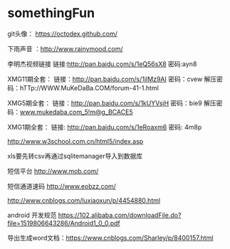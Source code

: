 # somethingFun

git头像：  https://octodex.github.com/

下雨声音 ：http://www.rainymood.com/

李明杰视频链接
链接:http://pan.baidu.com/s/1eQ56sX8 密码:ayn8

XMG11期全套：
链接：http://pan.baidu.com/s/1jIMz9AI 密码：cvew
解压密码：hTTp://WWW.MuKeDaBa.COM/forum-41-1.html

XMG5期全套：
链接：http://pan.baidu.com/s/1kUYVsjH 密码：bie9
解压密码：www.mukedaba.com_5!m@g_BCACE5

XMG1期全套：
链接: http://pan.baidu.com/s/1eRoaxm6 密码: 4m8p

http://www.w3school.com.cn/html5/index.asp


xls要先转csv再通过sqlitemanager导入到数据库

短信平台 http://www.mob.com/

短信通道速码 http://www.eobzz.com/

http://www.cnblogs.com/luxiaoxun/p/4454880.html

android 开发规范 https://102.alibaba.com/downloadFile.do?file=1519806643286/Android1_0_0.pdf

导出生成word文档：https://www.cnblogs.com/Sharley/p/8400157.html
